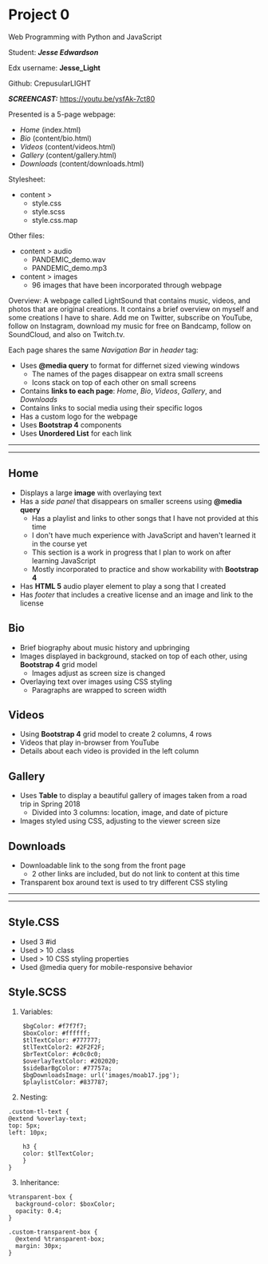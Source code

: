 # Project 0

Web Programming with Python and JavaScript

Student:
***Jesse Edwardson***

Edx username:
**Jesse_Light**

Github:
CrepusularLIGHT

***SCREENCAST:*** https://youtu.be/ysfAk-7ct80

Presented is a 5-page webpage:
* _Home_ (index.html)
* _Bio_ (content/bio.html)
* _Videos_ (content/videos.html)
* _Gallery_ (content/gallery.html)
* _Downloads_ (content/downloads.html)

Stylesheet:
* content >
	- style.css
	- style.scss
	- style.css.map

Other files:
 * content > audio
 	- PANDEMIC_demo.wav
 	- PANDEMIC_demo.mp3
 * content > images
 	- 96 images that have been incorporated through webpage

Overview:
	A webpage called LightSound that contains music, videos, and photos that are original creations. It contains a brief overview on myself and some creations I have to share.  Add me on Twitter, subscribe on YouTube, follow on Instagram, download my music for free on Bandcamp, follow on SoundCloud, and also on Twitch.tv. 

Each page shares the same *Navigation Bar* in *header* tag:
* Uses __@media query__ to format for differnet sized viewing windows
	- The names of the pages disappear on extra small screens
	- Icons stack on top of each other on small screens
* Contains __links to each page__: *Home*, *Bio*, *Videos*, *Gallery*, and *Downloads*
* Contains links to social media using their specific logos
* Has a custom logo for the webpage
* Uses __Bootstrap 4__ components
* Uses __Unordered List__ for each link

----- ----- ----- ----- -----
----- ----- ----- ----- -----

## Home

* Displays a large __image__ with overlaying text
* Has a *side panel* that disappears on smaller screens using __@media query__
	- Has a playlist and links to other songs that I have not provided at this time
	- I don't have much experience with JavaScript and haven't learned it in the course yet
	- This section is a work in progress that I plan to work on after learning JavaScript
	- Mostly incorporated to practice and show workability with __Bootstrap 4__
* Has __HTML 5__ audio player element to play a song that I created
* Has *footer* that includes a creative license and an image and link to the license


## Bio

* Brief biography about music history and upbringing
* Images displayed in background, stacked on top of each other, using __Bootstrap 4__ grid model
  - Images adjust as screen size is changed
* Overlaying text over images using CSS styling
	- Paragraphs are wrapped to screen width


## Videos

* Using __Bootstrap 4__ grid model to create 2 columns, 4 rows
* Videos that play in-browser from YouTube
* Details about each video is provided in the left column


## Gallery

* Uses __Table__ to display a beautiful gallery of images taken from a road trip in Spring 2018
	- Divided into 3 columns: location, image, and date of picture
* Images styled using CSS, adjusting to the viewer screen size


## Downloads

* Downloadable link to the song from the front page
	- 2 other links are included, but do not link to content at this time
* Transparent box around text is used to try different CSS styling


----- ----- ----- ----- -----
----- ----- ----- ----- -----

## Style.CSS

* Used 3 #id
* Used > 10 .class
* Used > 10 CSS styling properties 
* Used @media query for mobile-responsive behavior


## Style.SCSS

1. Variables:
```
	$bgColor: #f7f7f7;
	$boxColor: #ffffff;
	$tlTextColor: #777777;
	$tlTextColor2: #2F2F2F;
	$brTextColor: #c0c0c0;
	$overlayTextColor: #202020;
	$sideBarBgColor: #77757a;
	$bgDownloadsImage: url('images/moab17.jpg');
	$playlistColor: #837787;
```

2. Nesting:

```
.custom-tl-text {
@extend %overlay-text;
top: 5px;
left: 10px;

	h3 {
	color: $tlTextColor;
	}
}
```

3. Inheritance:

```
%transparent-box {
  background-color: $boxColor;
  opacity: 0.4;
}

.custom-transparent-box {
  @extend %transparent-box;
  margin: 30px;
}
```
